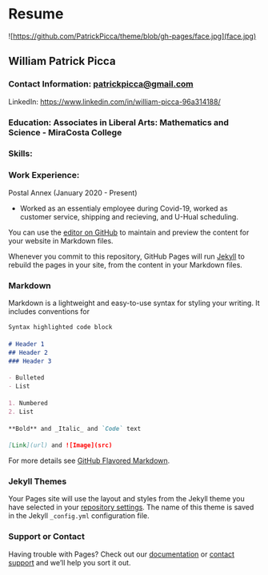 # Resume

![https://github.com/PatrickPicca/theme/blob/gh-pages/face.jpg](face.jpg)

## William Patrick Picca

### Contact Information: patrickpicca@gmail.com 

LinkedIn: https://www.linkedin.com/in/william-picca-96a314188/

### Education: Associates in Liberal Arts: Mathematics and Science - MiraCosta College 

### Skills: 

### Work Experience:

Postal Annex (January 2020 - Present)
 - Worked as an essentialy employee during Covid-19, worked as customer service, shipping and recieving, and U-Hual scheduling.



You can use the [editor on GitHub](https://github.com/PatrickPicca/theme/edit/gh-pages/index.md) to maintain and preview the content for your website in Markdown files.

Whenever you commit to this repository, GitHub Pages will run [Jekyll](https://jekyllrb.com/) to rebuild the pages in your site, from the content in your Markdown files.

### Markdown

Markdown is a lightweight and easy-to-use syntax for styling your writing. It includes conventions for

```markdown
Syntax highlighted code block

# Header 1
## Header 2
### Header 3

- Bulleted
- List

1. Numbered
2. List

**Bold** and _Italic_ and `Code` text

[Link](url) and ![Image](src)
```

For more details see [GitHub Flavored Markdown](https://guides.github.com/features/mastering-markdown/).

### Jekyll Themes

Your Pages site will use the layout and styles from the Jekyll theme you have selected in your [repository settings](https://github.com/PatrickPicca/theme/settings). The name of this theme is saved in the Jekyll `_config.yml` configuration file.

### Support or Contact

Having trouble with Pages? Check out our [documentation](https://docs.github.com/categories/github-pages-basics/) or [contact support](https://github.com/contact) and we’ll help you sort it out.
